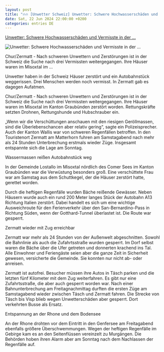 ```yaml
---
layout: post
title: "🔥🔥 [Unwetter Schweiz] Unwetter: Schwere Hochwasserschäden und Vermisste in der ..."
date: Sat, 22 Jun 2024 22:00:00 +0200
categories: entries DE
---
```

[Unwetter: Schwere Hochwasserschäden und Vermisste in der ...](https://www.mz.de/panorama/schwere-hochwasserschaden-und-vermisste-in-der-schweiz-3868746)

![Unwetter: Schwere Hochwasserschäden und Vermisste in der ...](https://bmg-images.forward-publishing.io/2024/06/23/a1bc60a4-fe48-467a-a338-080a4db37875.jpeg?rect=0%2C107%2C2048%2C1152&w=1024)

Chur/Zermatt - Nach schweren Unwettern und Zerstörungen ist in der Schweiz die Suche nach drei Vermissten weitergegangen. Ihre Häuser waren im Misoxtal im ...

Unwetter haben in der Schweiz Häuser zerstört und ein Autobahnstück weggerissen. Drei Menschen werden noch vermisst. In Zermatt gab es dagegen Aufatmen.

Chur/Zermatt - Nach schweren Unwettern und Zerstörungen ist in der Schweiz die Suche nach drei Vermissten weitergegangen. Ihre Häuser waren im Misoxtal im Kanton Graubünden zerstört worden. Rettungskräfte setzten Drohnen, Rettungshunde und Hubschrauber ein.

„Wenn wir die Verschüttungen anschauen mit den riesigen Geröllmassen, sind die Überlebenschancen aber relativ gering“, sagte ein Polizeisprecher. Auch der Kanton Wallis war von schweren Regenfällen betroffen. In den Touristenort Zermatt am Matterhorn fuhren am Samstagabend nach mehr als 24 Stunden Unterbrechung erstmals wieder Züge. Insgesamt entspannte sich die Lage am Sonntag.

Wassermassen reißen Autobahnstück weg

In der Gemeinde Lostallo im Misoxtal nördlich des Comer Sees im Kanton Graubünden war die Verwüstung besonders groß. Eine verschüttete Frau war am Samstag aus dem Schuttkegel, der die Häuser zerstört hatte, gerettet worden.

Durch die heftigen Regenfälle wurden Bäche reißende Gewässer. Neben Häusern wurde auch ein rund 200 Meter langes Stück der Autobahn A13 Richtung Italien zerstört. Dabei handelt es sich um eine wichtige Ausweichroute für den Ferienverkehr über den San-Bernardino-Pass in Richtung Süden, wenn der Gotthard-Tunnel überlastet ist. Die Route war gesperrt.

Zermatt wieder mit Zug erreichbar

Zermatt war mehr als 24 Stunden von der Außenwelt abgeschnitten. Sowohl die Bahnlinie als auch die Zufahrtsstraße wurden gesperrt. Im Dorf selbst waren die Bäche über die Ufer getreten und donnerten krachend ins Tal. Alle Einwohner und Feriengäste seien aber die ganze Zeit in Sicherheit gewesen, versicherte die Gemeinde. Sie konnten nur nicht ab- oder anreisen.

Zermatt ist autofrei. Besucher müssen ihre Autos in Täsch parken und die letzten fünf Kilometer mit dem Zug weiterfahren. Es gibt nur eine Zufahrtsstraße, die aber auch gesperrt worden war. Nach einer Bahnunterbrechung am Freitagnachmittag durften die ersten Züge am Samstagabend wieder zwischen Täsch und Zermatt fahren. Die Strecke von Täsch bis Visp blieb wegen Unwetterschäden aber gesperrt. Dort verkehrten Busse als Ersatz.

Entspannung an der Rhone und dem Bodensee

An der Rhone drohten vor dem Eintritt in den Genfersee am Freitagabend ebenfalls größere Überschwemmungen. Wegen der heftigen Regenfälle im Gebirge kam es an den Seitenflüssen vereinzelt zu Murgängen. Die Behörden hoben ihren Alarm aber am Sonntag nach dem Nachlassen der Regenfälle auf.

